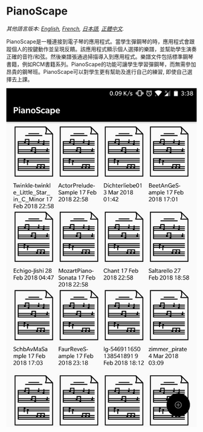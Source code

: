 # PianoScape

*其他語言版本: [English](README.en.md), [French](README.fr.md), [日本語](README.ja.md), [正體中文](README.zh-hant.md).*

PianoScape是一種連接到電子琴的應用程式。當學生彈鋼琴的時，應用程式會跟蹤個人的按鍵動作並呈現反饋。該應用程式顯示個人選擇的樂譜，並幫助學生演奏正確的音符/和弦。然後樂譜張通過掃描導入到應用程式。樂譜文件包括標準鋼琴書籍，例如RCM書籍系列。PianoScape的功能可讓學生學習彈鋼琴，而無需參加昂貴的鋼琴班。PianoScape可以對學生更有幫助及進行自己的練習, 即使自己選擇去上課。

![Alt text](/Images/PianoScape.jpg?)